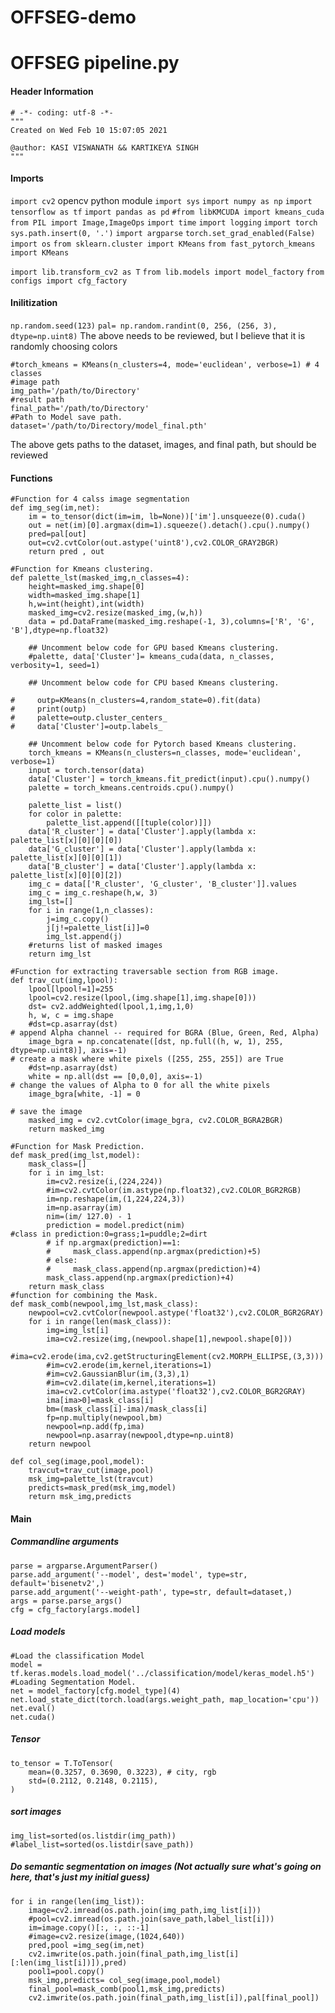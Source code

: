 # OFFSEG-demo


# OFFSEG pipeline.py 

#### Header Information
```
# -*- coding: utf-8 -*-
"""
Created on Wed Feb 10 15:07:05 2021

@author: KASI VISWANATH && KARTIKEYA SINGH
"""
```
#### Imports

`import cv2` opencv python module 
`import sys` 
`import numpy as np`
`import tensorflow as tf`
`import pandas as pd`
`#from libKMCUDA import kmeans_cuda` 
`from PIL import Image,ImageOps`
`import time`
`import logging`
`import torch`
`sys.path.insert(0, '.')`
`import argparse`
`torch.set_grad_enabled(False)`
`import os`
`from sklearn.cluster import KMeans`
`from fast_pytorch_kmeans import KMeans`

`import lib.transform_cv2 as T`
`from lib.models import model_factory`
`from configs import cfg_factory`

#### Inilitization
`np.random.seed(123)`
`pal= np.random.randint(0, 256, (256, 3), dtype=np.uint8)`
The above needs to be reviewed, but I believe that it is randomly choosing colors

```
#torch_kmeans = KMeans(n_clusters=4, mode='euclidean', verbose=1) # 4 classes
#image path
img_path='/path/to/Directory'
#result path
final_path='/path/to/Directory'
#Path to Model save path.
dataset='/path/to/Directory/model_final.pth'
```
The above gets paths to the dataset, images, and final path, but should be reviewed

#### Functions
```
#Function for 4 calss image segmentation
def img_seg(im,net):
    im = to_tensor(dict(im=im, lb=None))['im'].unsqueeze(0).cuda()
    out = net(im)[0].argmax(dim=1).squeeze().detach().cpu().numpy()
    pred=pal[out]
    out=cv2.cvtColor(out.astype('uint8'),cv2.COLOR_GRAY2BGR)
    return pred , out

#Function for Kmeans clustering.     
def palette_lst(masked_img,n_classes=4):
    height=masked_img.shape[0]
    width=masked_img.shape[1]
    h,w=int(height),int(width)
    masked_img=cv2.resize(masked_img,(w,h))
    data = pd.DataFrame(masked_img.reshape(-1, 3),columns=['R', 'G', 'B'],dtype=np.float32)
    
    ## Uncomment below code for GPU based Kmeans clustering.
    #palette, data['Cluster']= kmeans_cuda(data, n_classes, verbosity=1, seed=1)

    ## Uncomment below code for CPU based Kmeans clustering.
     
#     outp=KMeans(n_clusters=4,random_state=0).fit(data)
#     print(outp)
#     palette=outp.cluster_centers_
#     data['Cluster']=outp.labels_

    ## Uncomment below code for Pytorch based Kmeans clustering.
    torch_kmeans = KMeans(n_clusters=n_classes, mode='euclidean', verbose=1)
    input = torch.tensor(data)
    data['Cluster'] = torch_kmeans.fit_predict(input).cpu().numpy()
    palette = torch_kmeans.centroids.cpu().numpy() 

    palette_list = list()
    for color in palette:
        palette_list.append([[tuple(color)]])
    data['R_cluster'] = data['Cluster'].apply(lambda x: palette_list[x][0][0][0])
    data['G_cluster'] = data['Cluster'].apply(lambda x: palette_list[x][0][0][1])
    data['B_cluster'] = data['Cluster'].apply(lambda x: palette_list[x][0][0][2])
    img_c = data[['R_cluster', 'G_cluster', 'B_cluster']].values
    img_c = img_c.reshape(h,w, 3)
    img_lst=[]
    for i in range(1,n_classes):
        j=img_c.copy()
        j[j!=palette_list[i]]=0
        img_lst.append(j)
    #returns list of masked images
    return img_lst

#Function for extracting traversable section from RGB image.
def trav_cut(img,lpool):
    lpool[lpool!=1]=255
    lpool=cv2.resize(lpool,(img.shape[1],img.shape[0]))
    dst= cv2.addWeighted(lpool,1,img,1,0)
    h, w, c = img.shape
    #dst=cp.asarray(dst)
# append Alpha channel -- required for BGRA (Blue, Green, Red, Alpha)
    image_bgra = np.concatenate([dst, np.full((h, w, 1), 255, dtype=np.uint8)], axis=-1)
# create a mask where white pixels ([255, 255, 255]) are True
    #dst=np.asarray(dst)
    white = np.all(dst == [0,0,0], axis=-1)
# change the values of Alpha to 0 for all the white pixels
    image_bgra[white, -1] = 0
    
# save the image
    masked_img = cv2.cvtColor(image_bgra, cv2.COLOR_BGRA2BGR)
    return masked_img

#Function for Mask Prediction.
def mask_pred(img_lst,model):
    mask_class=[]
    for i in img_lst:
        im=cv2.resize(i,(224,224))
        #im=cv2.cvtColor(im.astype(np.float32),cv2.COLOR_BGR2RGB)
        im=np.reshape(im,(1,224,224,3))
        im=np.asarray(im)
        nim=(im/ 127.0) - 1
        prediction = model.predict(nim)
#class in prediction:0=grass;1=puddle;2=dirt
        # if np.argmax(prediction)==1:
        #     mask_class.append(np.argmax(prediction)+5)
        # else:
        #     mask_class.append(np.argmax(prediction)+4)
        mask_class.append(np.argmax(prediction)+4)
    return mask_class
#function for combining the Mask.
def mask_comb(newpool,img_lst,mask_class):
    newpool=cv2.cvtColor(newpool.astype('float32'),cv2.COLOR_BGR2GRAY)
    for i in range(len(mask_class)):
        img=img_lst[i]
        ima=cv2.resize(img,(newpool.shape[1],newpool.shape[0]))
        #ima=cv2.erode(ima,cv2.getStructuringElement(cv2.MORPH_ELLIPSE,(3,3)))
        #im=cv2.erode(im,kernel,iterations=1)
        #im=cv2.GaussianBlur(im,(3,3),1)        
        #im=cv2.dilate(im,kernel,iterations=1)
        ima=cv2.cvtColor(ima.astype('float32'),cv2.COLOR_BGR2GRAY)
        ima[ima>0]=mask_class[i]
        bm=(mask_class[i]-ima)/mask_class[i]
        fp=np.multiply(newpool,bm)
        newpool=np.add(fp,ima)
        newpool=np.asarray(newpool,dtype=np.uint8)
    return newpool

def col_seg(image,pool,model):
    travcut=trav_cut(image,pool)
    msk_img=palette_lst(travcut)
    predicts=mask_pred(msk_img,model)
    return msk_img,predicts

```

#### Main
##### Commandline arguments
```
parse = argparse.ArgumentParser()
parse.add_argument('--model', dest='model', type=str, default='bisenetv2',)
parse.add_argument('--weight-path', type=str, default=dataset,)
args = parse.parse_args()
cfg = cfg_factory[args.model]

```
##### Load models
```
#Load the classification Model
model = tf.keras.models.load_model('../classification/model/keras_model.h5')
#Loading Segmentation Model.
net = model_factory[cfg.model_type](4)
net.load_state_dict(torch.load(args.weight_path, map_location='cpu'))
net.eval()
net.cuda()
```
##### Tensor
```
to_tensor = T.ToTensor(
    mean=(0.3257, 0.3690, 0.3223), # city, rgb
    std=(0.2112, 0.2148, 0.2115),
)
```

##### sort images
```
img_list=sorted(os.listdir(img_path))
#label_list=sorted(os.listdir(save_path))
```

##### Do semantic segmentation on images (Not actually sure what's going on here, that's just my initial guess)
```
for i in range(len(img_list)):
    image=cv2.imread(os.path.join(img_path,img_list[i]))
    #pool=cv2.imread(os.path.join(save_path,label_list[i]))
    im=image.copy()[:, :, ::-1]
    #image=cv2.resize(image,(1024,640))
    pred,pool =img_seg(im,net)
    cv2.imwrite(os.path.join(final_path,img_list[i][:len(img_list[i])]),pred)
    pool1=pool.copy()
    msk_img,predicts= col_seg(image,pool,model)
    final_pool=mask_comb(pool1,msk_img,predicts)
    cv2.imwrite(os.path.join(final_path,img_list[i]),pal[final_pool])
```
